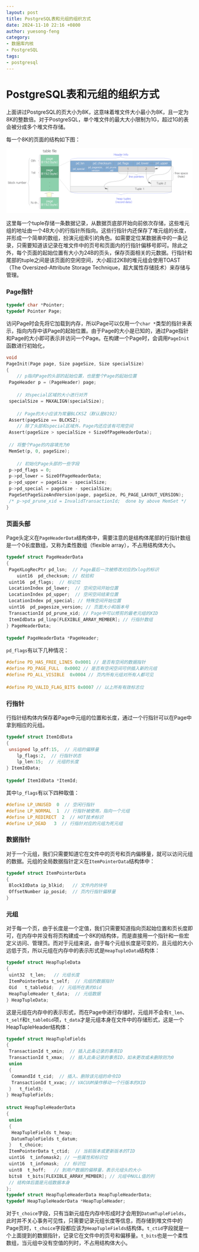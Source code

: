 ```yaml
---
layout: post
title: PostgreSQL表和元组的组织方式
date: 2024-11-10 22:16 +0800
author: yuesong-feng
category:
- 数据库内核
- PostgreSQL
tags:
- postgresql
---
```

# PostgreSQL表和元组的组织方式

上面讲过PostgreSQL的页大小为8K，这意味着堆文件大小最小为8K，且一定为8K的整数倍。对于PostgreSQL，单个堆文件的最大大小限制为1G，超过1G的表会被分成多个堆文件存储。

每一个8K的页面的结构如下图：

![page](page.png)

这里每一个tuple存储一条数据记录，从数据页底部开始向前依次存储，这些堆元组的地址由一个4B大小的行指针所指向。这些行指针内还保存了堆元组的长度，并形成一个简单的数组，扮演元组索引的角色。如需要定位某数据表中的一条记录，只需要知道该记录在堆文件中的页号和页面内的行指针偏移号即可。除此之外，每个页面的起始位置有大小为24B的页头，保存页面相关的元数据。行指针和尾部的tuple之间是该页面的空闲空间，大小超过2KB的堆元组会使用TOAST（The Oversized-Attribute Storage Technique，超大属性存储技术）来存储与管理。

### Page指针

```c
typedef char *Pointer;
typedef Pointer Page;
```

访问Page时会先将它加载到内存，所以Page可以仅用一个`char *`类型的指针来表示，指向内存中该Page的起始位置。由于Page的大小是已知的，通过Page指针和Page的大小即可表示并访问一个Page。在构建一个Page时，会调用`PageInit`函数进行初始化，

```c
void
PageInit(Page page, Size pageSize, Size specialSize)
{
    // p指向Page的头部的起始位置，也是整个Page的起始位置
 PageHeader p = (PageHeader) page; 

    // 对special区域的大小进行对齐
 specialSize = MAXALIGN(specialSize);

    // Page的大小应该为常量BLCKSZ（默认是8192）
 Assert(pageSize == BLCKSZ);
    // 除了头部和special区域外，Page内还应该有可用空间
 Assert(pageSize > specialSize + SizeOfPageHeaderData);

 // 将整个Page的内容填充为0
 MemSet(p, 0, pageSize);

    // 初始化Page头部的一些字段
 p->pd_flags = 0;
 p->pd_lower = SizeOfPageHeaderData;
 p->pd_upper = pageSize - specialSize;
 p->pd_special = pageSize - specialSize;
 PageSetPageSizeAndVersion(page, pageSize, PG_PAGE_LAYOUT_VERSION);
 /* p->pd_prune_xid = InvalidTransactionId;  done by above MemSet */
}
```

### 页面头部

Page头定义在`PageHeaderData`结构体中，需要注意的是结构体尾部的行指针数组是一个0长度数组，又称为柔性数组（flexible array），不占用结构体大小。

```c
typedef struct PageHeaderData
{
 PageXLogRecPtr pd_lsn;  // Page最后一次被修改对应的xlog的标识
    uint16  pd_checksum; // 校验和
 uint16  pd_flags;  // 标记位
 LocationIndex pd_lower;  // 空闲空间开始位置
 LocationIndex pd_upper;  // 空闲空间结束位置
 LocationIndex pd_special; // 特殊空间开始位置
 uint16  pd_pagesize_version; // 页面大小和版本号
 TransactionId pd_prune_xid; // Page中可以修剪的最老元组的XID
 ItemIdData pd_linp[FLEXIBLE_ARRAY_MEMBER]; // 行指针数组
} PageHeaderData;

typedef PageHeaderData *PageHeader;
```

`pd_flags`有以下几种情况：

```c
#define PD_HAS_FREE_LINES 0x0001 // 是否有空闲的数据指针
#define PD_PAGE_FULL  0x0002 // 是否有空闲空间可供插入新的元组
#define PD_ALL_VISIBLE  0x0004 // 页内所有元组对所有人都可见

#define PD_VALID_FLAG_BITS 0x0007 // 以上所有有效标志位
```

### 行指针

行指针结构体内保存着Page中元组的位置和长度，通过一个行指针可以在Page中拿到相应的元组。

```c
typedef struct ItemIdData
{
 unsigned lp_off:15,  // 元组的偏移量
    lp_flags:2,  // 行指针状态
    lp_len:15;  // 元组的长度
} ItemIdData;

typedef ItemIdData *ItemId;
```

其中`lp_flags`有以下四种取值：

```c
#define LP_UNUSED  0  // 空闲行指针
#define LP_NORMAL  1  // 行指针被使用，指向一个元组
#define LP_REDIRECT  2  // HOT技术标识
#define LP_DEAD   3  // 行指针对应的元组为死元组
```

### 数据指针

对于一个元组，我们只需要知道它在文件中的页号和页内偏移量，就可以访问元组的数据。元组的全局数据指针定义在`ItemPointerData`结构体中：

```c
typedef struct ItemPointerData
{
 BlockIdData ip_blkid;   // 文件内的块号
 OffsetNumber ip_posid;  // 页内行指针偏移量
}
```

### 元组

对于每一个页，由于长度是一个定值，我们只需要知道指向页起始位置和页长度即可，在内存中并没有将页构建成一个8K的结构体，而是直接用一个指针和一些宏定义访问、管理页。而对于元组来说，由于每个元组长度是可变的，且元组的大小远低于页，所以元组在内存中的表示形式是`HeapTupleData`结构体：

```c
typedef struct HeapTupleData
{
 uint32  t_len;   // 元组长度
 ItemPointerData t_self;  // 元组的数据指针
 Oid   t_tableOid;  // 元组所在表的Oid
 HeapTupleHeader t_data;  // 元组数据
} HeapTupleData;
```

这是元组在内存中的表示形式，而在Page中进行存储时，元组并不会有`t_len`、`t_self`和`t_tableOid`项，`t_data`才是元组本身在文件中的存储形式，这是一个HeapTupleHeader结构体：

```c
typedef struct HeapTupleFields
{
 TransactionId t_xmin;  // 插入此条记录的事务ID
 TransactionId t_xmax;  // 插入此条记录的事务ID，如未更改或未删除则为0
 union
 {
  CommandId t_cid;  // 插入、删除该元组的命令ID
  TransactionId t_xvac; // VACUUM操作移动一个行版本的XID
 }   t_field3;
} HeapTupleFields;

struct HeapTupleHeaderData
{
 union
 {
  HeapTupleFields t_heap;
  DatumTupleFields t_datum;
 }   t_choice;
 ItemPointerData t_ctid;  // 当前版本或更新版本的TID
 uint16  t_infomask2; // 一些属性和标识位
 uint16  t_infomask;  // 标识位
 uint8  t_hoff;   // 到用户数据的偏移量，表示元组头的大小
 bits8  t_bits[FLEXIBLE_ARRAY_MEMBER]; // 元组中NULL值的列
 // 结构体后面是元组数据本身
};
typedef struct HeapTupleHeaderData HeapTupleHeaderData;
typedef HeapTupleHeaderData *HeapTupleHeader;
```

对于`t_choice`字段，只有当新元组在内存中形成时才会用到`DatumTupleFields`，此时并不关心事务可见性，只需要记录元组长度等信息，而存储到堆文件中的Page页时，`t_choice`字段都应该为`HeapTupleFields`结构体。`t_ctid`字段就是一个上面提到的数据指针，记录它在文件中的页号和偏移量。`t_bits`也是一个柔性数组，当元组中没有空值的列时，不占用结构体大小。
